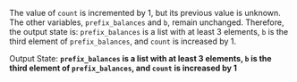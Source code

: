The value of `count` is incremented by 1, but its previous value is unknown. The other variables, `prefix_balances` and `b`, remain unchanged. Therefore, the output state is: `prefix_balances` is a list with at least 3 elements, `b` is the third element of `prefix_balances`, and `count` is increased by 1.

Output State: **`prefix_balances` is a list with at least 3 elements, `b` is the third element of `prefix_balances`, and `count` is increased by 1**